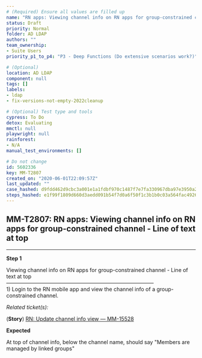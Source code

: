 ```yaml
---
# (Required) Ensure all values are filled up
name: "RN apps: Viewing channel info on RN apps for group-constrained channel - Line of text at top"
status: Draft
priority: Normal
folder: AD LDAP
authors: ""
team_ownership: 
- Suite Users
priority_p1_to_p4: "P3 - Deep Functions (Do extensive scenarios work?)"

# (Optional)
location: AD LDAP
component: null
tags: []
labels: 
- ldap
- fix-versions-not-empty-2022cleanup

# (Optional) Test type and tools
cypress: To Do
detox: Evaluating
mmctl: null
playwright: null
rainforest: 
- N/A
manual_test_environments: []

# Do not change
id: 5602336
key: MM-T2807
created_on: "2020-06-01T22:09:57Z"
last_updated: ""
case_hashed: d9fdd462d9cbc3a001e1a1fdbf970c1487f7e7fa330967dba97e3950a29e0fd3b7e527e66b252c816399543e0fb84006
steps_hashed: e1f99f1809d660d3aedd091b54f7d0a6f50f1c3b1b0c03a564fac49262012eb55a0cf4d4aa9942ae450c48ac6c68b0d5
---
```


<!-- (Auto-generated) Based on frontmatter's "key" and "name" -->

## MM-T2807: RN apps: Viewing channel info on RN apps for group-constrained channel - Line of text at top

---

**Step 1**

Viewing channel info on RN apps for group-constrained channel - Line of text at top\
————————————————————————————\
1\) Login to the RN mobile app and view the channel info of a group-constrained channel.

_Related ticket(s):_

(**Story**) [RN: Update channel info view — MM-15528](https://mattermost.atlassian.net/browse/MM-15528)

**Expected**

At top of channel info, below the channel name, should say "Members are managed by linked groups"
